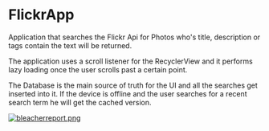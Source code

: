# FlickrApp

Application that searches the Flickr Api for Photos who's title, description or tags contain the text will be returned. 

The application uses a scroll listener for the RecyclerView and it performs lazy loading once the user scrolls past a certain point.

The Database is the main source of truth for the UI and all the searches get inserted into it. If the device is offline and the user searches for a recent search term he will get the cached version.

[![bleacherreport.png](https://i.postimg.cc/pXBtqvg0/bleacherreport.png)](https://postimg.cc/4mnMxD4t)
